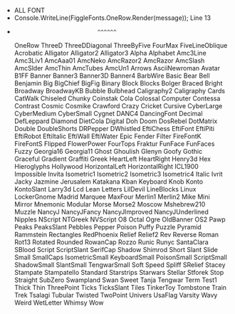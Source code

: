  * ALL FONT
 * Console.WriteLine(FiggleFonts.OneRow.Render(message)); Line 13
 *                               ^^^^^^
   OneRow
   ThreeD
   ThreeDDiagonal
   ThreeByFive
   FourMax
   FiveLineOblique
   Acrobatic
   Alligator
   Alligator2
   Alligator3
   Alpha
   Alphabet
   Amc3Line
   Amc3Liv1
   AmcAaa01
   AmcNeko
   AmcRazor2
   AmcRazor
   AmcSlash
   AmcSlder
   AmcThin
   AmcTubes
   AmcUn1
   Arrows
   AsciiNewroman
   Avatar
   B1FF
   Banner
   Banner3
   Banner3D
   Banner4
   BarbWire
   Basic
   Bear
   Bell
   Benjamin
   Big
   BigChief
   BigFig
   Binary
   Block
   Blocks
   Bolger
   Braced
   Bright
   Broadway
   BroadwayKB
   Bubble
   Bulbhead
   Caligraphy2
   Caligraphy
   Cards
   CatWalk
   Chiseled
   Chunky
   Coinstak
   Cola
   Colossal
   Computer
   Contessa
   Contrast
   Cosmic
   Cosmike
   Crawford
   Crazy
   Cricket
   Cursive
   CyberLarge
   CyberMedium
   CyberSmall
   Cygnet
   DANC4
   DancingFont
   Decimal
   DefLeppard
   Diamond
   DietCola
   Digital
   Doh
   Doom
   DosRebel
   DotMatrix
   Double
   DoubleShorts
   DRPepper
   DWhistled
   EftiChess
   EftiFont
   EftiPiti
   EftiRobot
   EftiItalic
   EftiWall
   EftiWater
   Epic
   Fender
   Filter
   FireFontK
   FireFontS
   Flipped
   FlowerPower
   FourTops
   Fraktur
   FunFace
   FunFaces
   Fuzzy
   Georgia16
   Georgia11
   Ghost
   Ghoulish
   Glenyn
   Goofy
   Gothic
   Graceful
   Gradient
   Graffiti
   Greek
   HeartLeft
   HeartRight
   Henry3d
   Hex
   Hieroglyphs
   Hollywood
   HorizontalLeft
   HorizontalRight
   ICL1900
   Impossible
   Invita
   Isometric1
   Isometric2
   Isometric3
   Isometric4
   Italic
   Ivrit
   Jacky
   Jazmine
   Jerusalem
   Katakana
   Kban
   Keyboard
   Knob
   Konto
   KontoSlant
   Larry3d
   Lcd
   Lean
   Letters
   LilDevil
   LineBlocks
   Linux
   LockerGnome
   Madrid
   Marquee
   MaxFour
   Merlin1
   Merlin2
   Mike
   Mini
   Mirror
   Mnemonic
   Modular
   Morse
   Morse2
   Moscow
   Mshebrew210
   Muzzle
   NancyJ
   NancyJFancy
   NancyJImproved
   NancyJUnderlined
   Nipples
   NScript
   NTGreek
   NVScript
   O8
   Octal
   Ogre
   OldBanner
   OS2
   Pawp
   Peaks
   PeaksSlant
   Pebbles
   Pepper
   Poison
   Puffy
   Puzzle
   Pyramid
   Rammstein
   Rectangles
   RedPhoenix
   Relief
   Relief2
   Rev
   Reverse
   Roman
   Rot13
   Rotated
   Rounded
   RowanCap
   Rozzo
   Runic
   Runyc
   SantaClara
   SBlood
   Script
   ScriptSlant
   SerifCap
   Shadow
   Shimrod
   Short
   Slant
   Slide
   Small
   SmallCaps
   IsometricSmall
   KeyboardSmall
   PoisonSmall
   ScriptSmall
   ShadowSmall
   SlantSmall
   TengwarSmall
   Soft
   Speed
   Spliff
   SRelief
   Stacey
   Stampate
   Stampatello
   Standard
   Starstrips
   Starwars
   Stellar
   Stforek
   Stop
   Straight
   SubZero
   Swampland
   Swan
   Sweet
   Tanja
   Tengwar
   Term
   Test1
   Thick
   Thin
   ThreePoint
   Ticks
   TicksSlant
   Tiles
   TinkerToy
   Tombstone
   Train
   Trek
   Tsalagi
   Tubular
   Twisted
   TwoPoint
   Univers
   UsaFlag
   Varsity
   Wavy
   Weird
   WetLetter
   Whimsy
   Wow
